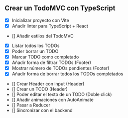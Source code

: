 ## Crear un TodoMVC con TypeScript

- [x] Inicializar proyecto con Vite
- [x] Añadir linter para TypeScript + React
- [] Añadir estilos del TodoMVC
- [x] Listar todos los TODOs
- [x] Poder borrar un TODO
- [X] Marcar TODO como completado
- [x] Añadir forma de filtrar TODOs (Footer)
- [x] Mostrar número de TODOs pendientes (Footer)
- [x] Añadir forma de borrar todos los TODOs completados
- [] Crear Header con input (Header)
- [] Crear un TODO (Header)
- [] Poder editar el texto de un TODO (Doble click)
- [] Añadir animaciones con AutoAnimate
- [] Pasar a Reducer
- [] Sincronizar con el backend